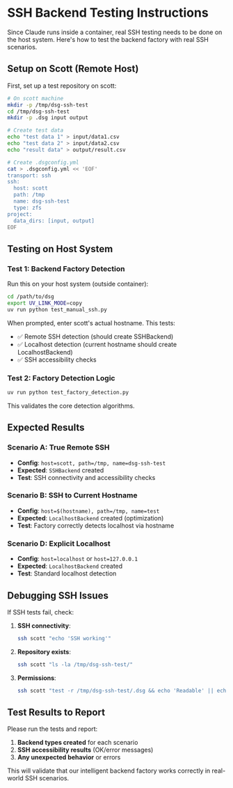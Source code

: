 # SSH Backend Testing Instructions

Since Claude runs inside a container, real SSH testing needs to be done on the host system. Here's how to test the backend factory with real SSH scenarios.

## Setup on Scott (Remote Host)

First, set up a test repository on scott:

```bash
# On scott machine
mkdir -p /tmp/dsg-ssh-test
cd /tmp/dsg-ssh-test
mkdir -p .dsg input output

# Create test data
echo "test data 1" > input/data1.csv
echo "test data 2" > input/data2.csv
echo "result data" > output/result.csv

# Create .dsgconfig.yml
cat > .dsgconfig.yml << 'EOF'
transport: ssh
ssh:
  host: scott
  path: /tmp
  name: dsg-ssh-test
  type: zfs
project:
  data_dirs: [input, output]
EOF
```

## Testing on Host System

### Test 1: Backend Factory Detection

Run this on your host system (outside container):

```bash
cd /path/to/dsg
export UV_LINK_MODE=copy
uv run python test_manual_ssh.py
```

When prompted, enter scott's actual hostname. This tests:
- ✅ Remote SSH detection (should create SSHBackend)
- ✅ Localhost detection (current hostname should create LocalhostBackend)
- ✅ SSH accessibility checks

### Test 2: Factory Detection Logic

```bash
uv run python test_factory_detection.py
```

This validates the core detection algorithms.

## Expected Results

### Scenario A: True Remote SSH
- **Config**: `host=scott, path=/tmp, name=dsg-ssh-test`
- **Expected**: `SSHBackend` created
- **Test**: SSH connectivity and accessibility checks

### Scenario B: SSH to Current Hostname
- **Config**: `host=$(hostname), path=/tmp, name=test`
- **Expected**: `LocalhostBackend` created (optimization)
- **Test**: Factory correctly detects localhost via hostname

### Scenario D: Explicit Localhost
- **Config**: `host=localhost` or `host=127.0.0.1`
- **Expected**: `LocalhostBackend` created
- **Test**: Standard localhost detection

## Debugging SSH Issues

If SSH tests fail, check:

1. **SSH connectivity**:
   ```bash
   ssh scott "echo 'SSH working'"
   ```

2. **Repository exists**:
   ```bash
   ssh scott "ls -la /tmp/dsg-ssh-test/"
   ```

3. **Permissions**:
   ```bash
   ssh scott "test -r /tmp/dsg-ssh-test/.dsg && echo 'Readable' || echo 'Not readable'"
   ```

## Test Results to Report

Please run the tests and report:

1. **Backend types created** for each scenario
2. **SSH accessibility results** (OK/error messages)
3. **Any unexpected behavior** or errors

This will validate that our intelligent backend factory works correctly in real-world SSH scenarios.